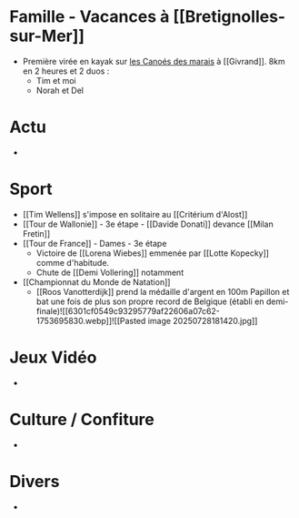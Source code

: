 # Famille - Vacances à [[Bretignolles-sur-Mer]]
- Première virée en kayak sur [les Canoés des marais](https://www.les-canoes-du-marais.com/fr/) à [[Givrand]]. 8km en 2 heures et 2 duos :
	- Tim et moi
	- Norah et Del
# Actu
- 
# Sport
- [[Tim Wellens]] s'impose en solitaire au [[Critérium d'Alost]]
- [[Tour de Wallonie]] - 3e étape - [[Davide Donati]] devance [[Milan Fretin]]
- [[Tour de France]] - Dames - 3e étape
	- Victoire de [[Lorena Wiebes]] emmenée par [[Lotte Kopecky]] comme d'habitude.
	- Chute de [[Demi Vollering]] notamment
- [[Championnat du Monde de Natation]]
	- [[Roos Vanotterdijk]] prend la médaille d'argent en 100m Papillon et bat une fois de plus son propre record de Belgique (établi en demi-finale)![[6301cf0549c93295779af22606a07c62-1753695830.webp]]![[Pasted image 20250728181420.jpg]]
# Jeux Vidéo
- 
# Culture / Confiture
- 
# Divers
- 
